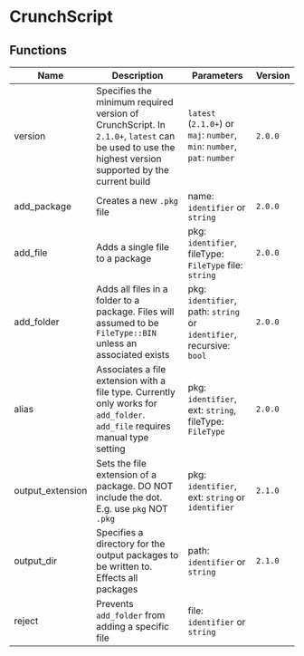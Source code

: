 ﻿# CrunchScript

## Functions
| Name | Description | Parameters | Version |
| ---- | ----------- | ---------- | ------- |
| version | Specifies the minimum required version of CrunchScript. In `2.1.0+`, `latest` can be used to use the highest version supported by the current build | `latest` (`2.1.0+`) or `maj`: `number`, `min`: `number`, `pat`: `number` | `2.0.0` |
| add_package | Creates a new `.pkg` file | name: `identifier` or `string` | `2.0.0` |
| add_file | Adds a single file to a package | pkg: `identifier`, fileType: `FileType` file: `string` | `2.0.0` |
| add_folder | Adds all files in a folder to a package. Files will assumed to be `FileType::BIN` unless an associated exists | pkg: `identifier`, path: `string` or `identifier`, recursive: `bool`  | `2.0.0` |
| alias | Associates a file extension with a file type. Currently only works for `add_folder`. `add_file` requires manual type setting | pkg: `identifier`, ext: `string`, fileType: `FileType` | `2.0.0` |
| output_extension | Sets the file extension of a package. DO NOT include the dot. E.g. use `pkg` NOT `.pkg` | pkg: `identifier`, ext: `string` or `identifier` | `2.1.0` |
| output_dir | Specifies a directory for the output packages to be written to. Effects all packages | path: `identifier` or `string` | `2.1.0` |
| reject | Prevents `add_folder` from adding a specific file | file: `identifier` or `string` |
